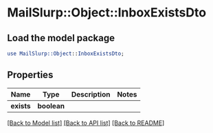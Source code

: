 # MailSlurp::Object::InboxExistsDto

## Load the model package
```perl
use MailSlurp::Object::InboxExistsDto;
```

## Properties
Name | Type | Description | Notes
------------ | ------------- | ------------- | -------------
**exists** | **boolean** |  | 

[[Back to Model list]](../README#documentation-for-models) [[Back to API list]](../README#documentation-for-api-endpoints) [[Back to README]](../README)


